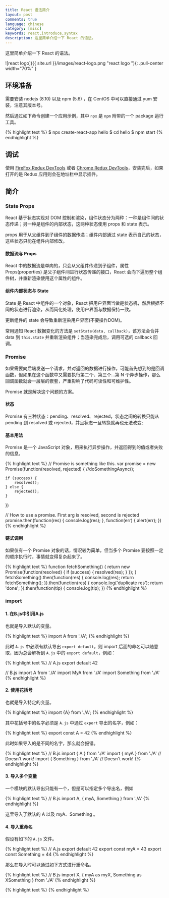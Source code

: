 ```yaml
---
title: React 语法简介
layout: post
comments: true
language: chinese
category: [misc]
keywords: react,introduce,syntax
description: 这里简单介绍一下 React 的语法。
---
```


这里简单介绍一下 React 的语法。

<!-- more -->

![react logo]({{ site.url }}/images/react-logo.png "react logo "){: .pull-center width="70%" }

## 环境准备

需要安装 nodejs (8.10) 以及 npm (5.6) ，在 CentOS 中可以直接通过 yum 安装，注意其版本号。

然后通过如下命令创建一个应用示例，其中 `npx` 是 `npm` 附带的一个 package 运行工具。

{% highlight text %}
$ npx create-react-app hello
$ cd hello
$ npm start
{% endhighlight %}

## 调试

使用 [FireFox Redux DevTools](https://addons.mozilla.org/en-US/firefox/addon/remotedev/) 或者 [Chrome Redux DevTools](https://chrome.google.com/webstore/detail/redux-devtools/lmhkpmbekcpmknklioeibfkpmmfibljd)，安装完后，如果打开的是 Redux 应用则会在地址栏中显示插件。

## 简介

### State Props

React 基于状态实现对 DOM 控制和渲染，组件状态分为两种：一种是组件间的状态传递；另一种是组件的内部状态，这两种状态使用 props 和 state 表示。

props 用于从父组件到子组件的数据传递；组件内部通过 state 表示自己的状态，这些状态只能在组件内部修改。

#### 数据流与 Props

React 中的数据流是单向的，只会从父组件传递到子组件，属性 Props(properties) 是父子组件间进行状态传递的接口，React 会向下遍历整个组件树，并重新渲染使用这个属性的组件。

<!--
##### 设置 Props

可以在组件挂载时设置 Props：

var sites = [{title:'itbilu.com'}];
<ListSites sites={sites} />

也可以通过调用组件实例的setProps()方法来设置props：

var sites = [{title:'itbilu.com'}];
var listSites = React.render(
  <ListSites />,
  document.getElementById('example')
)

setProps()方法只能在组件外调用，不能在组件内部调用this.setProps()修改组件属性。组件内部的this.props属性是只读的，只能用于访问props，不能用于修改组件自身的属性。

1.2 JSX语法中的属性设置

JSX语法中，props可以设置为字符串：

<a href="http://itbilu.com">IT笔录</a>

或是通过{}语法设置：

var obj = {url:'itbilu.com', name:'IT笔录'};
<a href="http://{obj.url}">{obj.name}</a>

JSX方法还支持将props直接设置为一个对象：

var site = React.createClass({
  render: function() {
    var obj = {url:'itbilu.com', name:'IT笔录'};
    return: <Site {...obj} />;
  }
})

props还可以用来添加事件处理：

var saveBtn =  React.createClass({
  render: function() {
    <a onClick={this.handleClick} >保存</>
  }
  handleClick: fuction() {
    //…
  }
})


1.3 props的传递

组件接收上级组件的props，并传递props到其下级组件。如：

var myCheckbox = React.createClass({
  render: myCheckbox() {
    var myClass = this.props.checked ? 'MyChecked' : 'MyCheckbox';
    return (
      <div className={myClass} onClick={this.props.onClick}>
        {this.props.children}
      </div>
    );
  }
});
React.render(
  <MyCheckbox checked={true} onClick={console.log.bind(console)}>
    Hello world!
  </MyCheckbox>,
  document.getElementById('example')
);
-->

#### 组件内部状态与 State

<!--
props可以理解为父组件与子组件间的状态传递，而React的组件都有自己的状态，这个内部状态使用state表示。

如，用state定义一个<DropDown />组件的状态：

var SiteDropdown = React.createClass({
  getInitalState: function() {
    return: {
      showOptions: false
    }
  },
  render: function() {
    var opts;
    if(this.state.showOptions) {
      <ul>
      	<li>itbilu.com</li>
      	<li>yijiebuyi.com</li>
      	<li>niefengjun.cn</li>
      </ul>
    };
    return (
      <div onClick={this.handleClick} >
      </ div>
    )
  },
  handleClick: function() {
    this.setSate({
      showOptions: true
    })
  }
});

随着state的改变，render也会被调用，React会对比render的返回值，如果有变化就会DOM。

state与props类似，只能通过setSate()方法修改。不同的是，state只能在组件内部使用，其是对组件本身状态的一个引用。
-->

State 是 React 中组件的一个对象，React 把用户界面当做是状态机，然后根据不同的状态进行渲染，从而简化处理，使用户界面与数据保持一致。

更新组件的 state 会导致重新渲染用户界面(不要操作DOM)。

常用通知 React 数据变化的方法是 `setState(data, callback)`，该方法会合并 data 到 `this.state` 并重新渲染组件；当渲染完成后，调用可选的 callback 回调。

<!--
　　3.那些组件应该有state?
　　　　大部分组件的工作应该是从props里取数据并渲染出来.但是,有时需要对用户输入,服务器请求或者时间变化等作出响应,这时才需要state.
　　　　组件应该尽可能的无状态化,这样能隔离state,把它放到最合理的地方(Redux做的就是这个事情?),也能减少冗余并易于解释程序运作过程.
　　　　常用的模式就是创建多个只负责渲染数据的无状态(stateless)组件,在他们的上层创建一个有状态(stateful)组件并把它的状态通过props
　　　　传给子级.有状态的组件封装了所有的用户交互逻辑,而这些无状态组件只负责声明式地渲染数据.

　　4.哪些应该作为state?
　　　　state应该包括那些可能被组件的事件处理器改变并触发用户界面更新的数据.这中数据一般很小且能被JSON序列化.当创建一个状态化的组件
　　　　的时候,应该保持数据的精简,然后存入this.state.在render()中在根据state来计算需要的其他数据.因为如果在state里添加冗余数据或计算
　　　　所得数据,经常需要手动保持数据同步.

　　5.那些不应该作为state?
　　　　this.state应该仅包括能表示用户界面状态所需要的最少数据.因此,不应该包括:
　　　　　　计算所得数据:
　　　　　　React组件:在render()里使用props和state来创建它.
　　　　　　基于props的重复数据:尽可能保持用props来做作为唯一的数据来源.把props保存到state中的有效的场景是需要知道它以前的值得时候,
　　　　　　因为未来的props可能会变化.


3. Props与state的比较

React会根据props或state更新视图状态。虽然二者有些类似，但应用范围确不尽相同。具体表现如下：

    props会在整个组件数中传递数据和配置，props可以设置任命类型的数据，应该把它当做组件的数据源。其不但可以用于上级组件与下组件的通信，也可以用其做为事件处理器。
    state只能在组件内部使用，state只应该用于存储简单的视图状（如：上面示例用于控制下拉框的可见状态）。
    props和state都不能直接修改，而应该分别使用setProps()和setSate()方法修改。
-->






















### Promise

如果需要向后端发送一个请求，并对返回的数据进行操作，可能首先想到的是回调函数，但如果在这个函数中又需要执行第二个、第三个...第 N 个异步操作，那么回调函数就会一层层的嵌套，严重影响了代码可读性和可维护性。

Promise 就是解决这个问题的方案。

#### 状态

Promise 有三种状态：pending、resolved、rejected，状态之间的转换只能从 pending 到 resolved 或 rejected，并且状态一旦转换就再也无法改变;

<!---
Promise的API：
    Promise的构造器接受一个函数，这个函数接受两个参数：resolved，rejected。
    promise.then(onResolved, onRejected), 不做赘述;
    promise.catch(onRejected), promise.then(undefined, onRejected)的语法糖。
    Promise.resolve(argument)，返回一个Promise对象，具体取决于它接受的参数类型。
        参数为一个Promise对象，直接返回这个对象；
        参数为一个“类promise”对象，将其转化成真正的Promise对象并返回；
        参数为其他值，返回一个以参数值作为其resolved函数参数的Promise对象；
    Promise.reject(obj), 返回一个以参数值(Error的实例)作为其reject函数参数的Promise对象；
    Promise.all(array), 参数值为Promise数组(也可以包含"类Promise"对象)，对数组的每一项调用Promise.resolve()，全部成功则resolved并返回返回值的数组，否则返回第一个rejected的error对象；
    Promise.race(array), 返回数组中最先resolved或者rejected的那个Promise对象的返回值或者error对象。
马克 末世
-->

#### 基本用法

Promise 是一个 JavaScript 对象，用来执行异步操作，并返回得到的值或者失败的信息。

{% highlight text %}
// Promise is something like this.
var promise = new Promise(function(resolved, rejected) {
    //doSomethingAsync();

    if (success) {
        resolved();
    } else {
        rejected();
    }
})

// How to use a promise. First arg is resolved, second is rejected
promise.then(function(res) {
    console.log(res);
}, function(err) {
    alert(err);
})
{% endhighlight %}

#### 链式调用

如果仅有一个 Promise 对象的话，情况较为简单，但当多个 Promise 要按照一定的顺序执行时，事情就变得复杂起来了。

{% highlight text %}
function fetchSomething() {
    return new Promise(function(resolved) {
        if (success) {
            resolved(res);
        }
    });
}
fetchSomething().then(function(res) {
    console.log(res);
    return fetchSomething();
}).then(function(res) {
    console.log('duplicate res');
    return 'done';
}).then(function(tip) {
    console.log(tip);
})
{% endhighlight %}

<!--
then函数始终返回一个promise对象，后续的then要等待返回的promise resolve后才能执行，这样就实现了线性逻辑的链式调用。而返回的promise取决于then函数本身return的值。如果return值本身就是一个promise对象，则替代默认的promise对象作为返回值；如果return值为其他值，则将这个值作为返回的promise的resolve函数的参数值。
四、异常处理

从上面的代码可以看出，then函数接受两个参数：resolved、rejected。上面没写rejected是因为rejected函数是可选的，当然也可以在then之后写catch，.catch(rejected)本质上是.then(undefined, rejected)的语法糖。
这两种方式是有区别的，.then(resolved, rejected)只能捕获之前的promise的异常，而写在其后的.catch(undefined, rejected)还可以捕获其resolved函数产生的异常。另外只要Promise链中有一个promise对象抛出异常，其后所有的resolved都被跳过，直到这个异常被rejected或者catch处理。
五、排序

当需要用数组的数据执行异步操作，因为数组的遍历方法forEach、map等都是同步的，所以结果的顺序就取决于异步操作完成的顺序，如果对顺序有要求，这样就不尽人意。

// 假设fetchID返回一个Promise对象
names.forEach(function(name) {
    fetchID(name).then(function(id) {
        renderInfo(id);
    })
})

这个时候就需要利用then()来制定顺序：

names.reduce(function(sequence, name) {
    return sequence.then(function() {
        return fetchID(name);
    }).then(function(id) {
        renderID(id);
    })
}, Promise.then())

因为此时先遍历的name处理的结果将作为后面的sequence，构成了链式关系，就避免了下载速度决定顺序的问题。但仍然可以优化：因为此时的ID是获取一个，render一个的。如果能够先获取所有的ID再逐条渲染的话，性能会更好。

Promise.all(names.map(fetchID))
       .then(function(IDs) {
           IDS.forEach(function(id) {
               renderID(id);    //同步
           })
       })
-->

### import

#### 1. 在B.js中引用A.js

也就是导入默认的变量。

{% highlight text %}
import A from './A';
{% endhighlight %}

此时 `A.js` 中必须有默认导出 `export default`，则 import 后面的命名可以随意取，因为总会解析到 `A.js` 中的 `export default`，例如：

{% highlight text %}
// A.js
export default 42

// B.js
import A from './A'
import MyA from './A'
import Something from './A'
{% endhighlight %}

#### 2. 使用花括号

也就是导入特定的变量。

{% highlight text %}
import {A} from './A';
{% endhighlight %}

其中花括号中的名字必须是 `A.js` 中通过 `export` 导出的名字，例如：

{% highlight text %}
export const A = 42
{% endhighlight %}

此时如果导入的是不同的名字，那么就会报错。

{% highlight text %}
// B.js
import { A } from './A'
import { myA } from './A'       // Doesn't work!
import { Something } from './A' // Doesn't work!
{% endhighlight %}

#### 3. 导入多个变量

一个模块的默认导出只能有一个，但是可以指定多个导出名，例如

{% highlight text %}
// B.js
import A, { myA, Something } from './A'
{% endhighlight %}

这里导入了默认的 A 以及 myA、Something 。

#### 4. 导入重命名

假设有如下的 `A.js` 文件。

{% highlight text %}
// A.js
export default 42
export const myA = 43
export const Something = 44
{% endhighlight %}

那么在导入时可以通过如下方式进行重命名。

{% highlight text %}
// B.js
import X, { myA as myX, Something as XSomething } from './A'
{% endhighlight %}


{% highlight text %}
{% endhighlight %}
